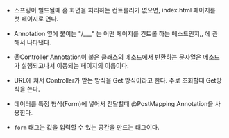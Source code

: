 - 스프링이 빌드될때 홈 화면을 처리하는 컨트롤러가 없으면, index.html 페이지를 첫 페이지로 연다.
- Annotation 옆에 붙이는 "/___" 는 어떤 페이지를 컨트롤 하는 메소드인지,, 에 관해서 나타낸다.
- @Controller Annotation이 붙은 클래스의 메소드에서 반환하는 문자열은 메소드가 실행되고나서 이동되는 페이지의 이름이다.

- URL에 쳐서 Controller가 받는 방식을 Get 방식이라고 한다. 주로 조회할때 Get방식을 쓴다.
- 데이터를 특정 형식(Form)에 넣어서 전달할때 @PostMapping Annotation을 사용한다. 
- <code>form</code> 태그는 값을 입력할 수 있는 공간을 만드는 태그이다.
